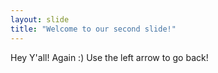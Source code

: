 ```yaml
---
layout: slide
title: "Welcome to our second slide!"
---
```

Hey Y'all! Again :)
Use the left arrow to go back!
